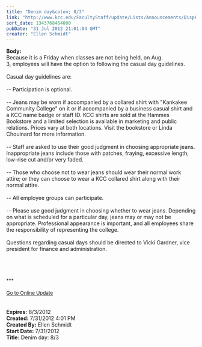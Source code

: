 ```yaml
---
title: "Denim day&colon; 8/3"
link: "http://www.kcc.edu/FacultyStaff/update/Lists/Announcements/DispForm.aspx?ID=767"
sort_date: 1343768464000
pubDate: "31 Jul 2012 21:01:04 GMT"
creator: "Ellen Schmidt"
---
```


<div><b>Body:</b> <div class="ExternalClass3BC5F93D21EC49E9B67A159CD909020E"><div>Because it is a Friday when classes are not being held, on Aug. 3, employees will have the option to following the casual day guidelines.</div>
<div> </div>
<div>Casual day guidelines are: <br /> <br />-- Participation is optional.</div>
<div> <br />-- Jeans may be worn if accompanied by a collared shirt with &quot;Kankakee Community College&quot; on it or if accompanied by a business casual shirt and a KCC name badge or staff ID. KCC shirts are sold at the Hammes Bookstore and a limited selection is available in marketing and public relations. Prices vary at both locations. Visit the bookstore or Linda Chouinard for more information. </div>
<div><br />-- Staff are asked to use their good judgment in choosing appropriate jeans. Inappropriate jeans include those with patches, fraying, excessive length, low-rise cut and/or very faded. </div>
<div><br />-- Those who choose not to wear jeans should wear their normal work attire; or they can choose to wear a KCC collared shirt along with their normal attire. </div>
<div><br />-- All employee groups can participate. </div>
<div><br />-- Please use good judgment in choosing whether to wear jeans. Depending on what is scheduled for a particular day, jeans may or may not be appropriate. Professional appearance is important, and all employees share the responsibility of representing the college. <br /> <br />Questions regarding casual days should be directed to Vicki Gardner, vice president for finance and administration.</div>
<div> </div>
<div> </div>
<div> </div>
<div> </div>
<div>
<div><font size="2">***</font></div>
<div><font size="2"></font> </div>
<div><a href="/FacultyStaff/update/Pages/dailyupdate.aspx"><font size="2">Go to Online Update</font></a></div>
<div><font size="2"></font> </div></div>
<div> </div></div></div>
<div><b>Expires:</b> 8/3/2012</div>
<div><b>Created:</b> 7/31/2012 4:01 PM</div>
<div><b>Created By:</b> Ellen Schmidt</div>
<div><b>Start Date:</b> 7/31/2012</div>
<div><b>Title:</b> Denim day: 8/3</div>

